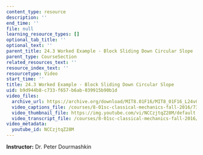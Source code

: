 ```yaml
---
content_type: resource
description: ''
end_time: ''
file: null
learning_resource_types: []
optional_tab_title: ''
optional_text: ''
parent_title: 24.3 Worked Example - Block Sliding Down Circular Slope
parent_type: CourseSection
related_resources_text: ''
resource_index_text: ''
resourcetype: Video
start_time: ''
title: 24.3 Worked Example - Block Sliding Down Circular Slope
uid: b9d944b8-c733-f657-b6ab-039915b90b1d
video_files:
  archive_url: https://archive.org/download/MIT8.01F16/MIT8_01F16_L24v03_360p.mp4
  video_captions_file: /courses/8-01sc-classical-mechanics-fall-2016/73049006913b5f40bb894d28f65bb7ef_NCCzjtqZ28M.vtt
  video_thumbnail_file: https://img.youtube.com/vi/NCCzjtqZ28M/default.jpg
  video_transcript_file: /courses/8-01sc-classical-mechanics-fall-2016/1b0acf2ee7bfd9cee7ddf952cce7adb5_NCCzjtqZ28M.pdf
video_metadata:
  youtube_id: NCCzjtqZ28M
---
```


**Instructor:** Dr. Peter Dourmashkin